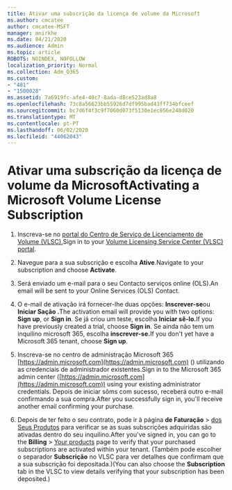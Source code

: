 ```yaml
---
title: Ativar uma subscrição da licença de volume da Microsoft
ms.author: cmcatee
author: cmcatee-MSFT
manager: mnirkhe
ms.date: 04/21/2020
ms.audience: Admin
ms.topic: article
ROBOTS: NOINDEX, NOFOLLOW
localization_priority: Normal
ms.collection: Adm_O365
ms.custom:
- "481"
- "1500028"
ms.assetid: 7a6919fc-afe4-40c7-8ada-d8ce523ad8a8
ms.openlocfilehash: 73c8a56623bb55926d7df995bad43ff734bfceef
ms.sourcegitcommit: bc7d6f4f3c9f7060d073f5130e1ec856e248d020
ms.translationtype: MT
ms.contentlocale: pt-PT
ms.lasthandoff: 06/02/2020
ms.locfileid: "44062043"
---
```

# <a name="activating-a-microsoft-volume-license-subscription"></a><span data-ttu-id="6e552-102">Ativar uma subscrição da licença de volume da Microsoft</span><span class="sxs-lookup"><span data-stu-id="6e552-102">Activating a Microsoft Volume License Subscription</span></span>

1. <span data-ttu-id="6e552-103">Inscreva-se no [portal do Centro de Serviço de Licenciamento de Volume (VLSC).](https://go.microsoft.com/fwlink/p/?LinkId=329762)</span><span class="sxs-lookup"><span data-stu-id="6e552-103">Sign in to your [Volume Licensing Service Center (VLSC) portal](https://go.microsoft.com/fwlink/p/?LinkId=329762).</span></span>

2. <span data-ttu-id="6e552-104">Navegue para a sua subscrição e escolha **Ative**.</span><span class="sxs-lookup"><span data-stu-id="6e552-104">Navigate to your subscription and choose **Activate**.</span></span>

3. <span data-ttu-id="6e552-105">Será enviado um e-mail para o seu Contacto serviços online (OLS).</span><span class="sxs-lookup"><span data-stu-id="6e552-105">An email will be sent to your Online Services (OLS) Contact.</span></span>

4. <span data-ttu-id="6e552-106">O e-mail de ativação irá fornecer-lhe duas opções: **Inscrever-se**ou **Iniciar Sação .**</span><span class="sxs-lookup"><span data-stu-id="6e552-106">The activation email will provide you with two options: **Sign up**, or **Sign in**.</span></span> <span data-ttu-id="6e552-107">Se já criou um teste, escolha **Iniciar sê-lo.**</span><span class="sxs-lookup"><span data-stu-id="6e552-107">If you have previously created a trial, choose **Sign in**.</span></span> <span data-ttu-id="6e552-108">Se ainda não tem um inquilino microsoft 365, escolha **inscrever-se.**</span><span class="sxs-lookup"><span data-stu-id="6e552-108">If you don't yet have a Microsoft 365 tenant, choose **Sign up**.</span></span>

5. <span data-ttu-id="6e552-109">Inscreva-se no centro de administração Microsoft 365 [https://admin.microsoft.com](https://admin.microsoft.com) () utilizando as credenciais de administrador existentes.</span><span class="sxs-lookup"><span data-stu-id="6e552-109">Sign in to the Microsoft 365 admin center ([https://admin.microsoft.com](https://admin.microsoft.com)) using your existing administrator credentials.</span></span> <span data-ttu-id="6e552-110">Depois de iniciar sôms com sucesso, receberá outro e-mail confirmando a sua compra.</span><span class="sxs-lookup"><span data-stu-id="6e552-110">After you successfully sign in, you'll receive another email confirming your purchase.</span></span>

6. <span data-ttu-id="6e552-111">Depois de ter feito o seu contrato, pode ir à página **de Faturação** \> [dos Seus Produtos](https://go.microsoft.com/fwlink/p/?linkid=842054) para verificar se as suas subscrições adquiridas são ativadas dentro do seu inquilino.</span><span class="sxs-lookup"><span data-stu-id="6e552-111">After you've signed in, you can go to the **Billing** \> [Your products](https://go.microsoft.com/fwlink/p/?linkid=842054) page to verify that your purchased subscriptions are activated within your tenant.</span></span> <span data-ttu-id="6e552-112">(Também pode escolher o separador **Subscrição** no VLSC para ver detalhes que confirmam que a sua subscrição foi depositada.)</span><span class="sxs-lookup"><span data-stu-id="6e552-112">(You can also choose the **Subscription** tab in the VLSC to view details verifying that your subscription has been deposited.)</span></span>
